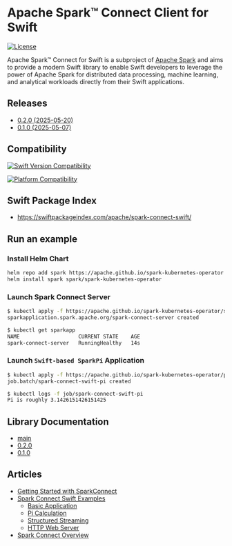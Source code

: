 # Apache Spark™ Connect Client for Swift

[![License](https://img.shields.io/badge/License-Apache%202.0-blue.svg)](https://opensource.org/licenses/Apache-2.0)

Apache Spark™ Connect for Swift is a subproject of [Apache Spark](https://spark.apache.org/) and
aims to provide a modern Swift library to enable Swift developers to leverage the power of
Apache Spark for distributed data processing, machine learning, and analytical workloads directly
from their Swift applications.

## Releases

- [0.2.0 (2025-05-20)](https://github.com/apache/spark-connect-swift/releases/tag/0.2.0)
- [0.1.0 (2025-05-07)](https://github.com/apache/spark-connect-swift/releases/tag/v0.1.0)

## Compatibility

[![Swift Version Compatibility](https://img.shields.io/endpoint?url=https%3A%2F%2Fswiftpackageindex.com%2Fapi%2Fpackages%2Fapache%2Fspark-connect-swift%2Fbadge%3Ftype%3Dswift-versions)](https://swiftpackageindex.com/apache/spark-connect-swift)

[![Platform Compatibility](https://img.shields.io/endpoint?url=https%3A%2F%2Fswiftpackageindex.com%2Fapi%2Fpackages%2Fapache%2Fspark-connect-swift%2Fbadge%3Ftype%3Dplatforms)](https://swiftpackageindex.com/apache/spark-connect-swift)

## Swift Package Index

- <https://swiftpackageindex.com/apache/spark-connect-swift/>

## Run an example

### Install Helm Chart

```bash
helm repo add spark https://apache.github.io/spark-kubernetes-operator
helm install spark spark/spark-kubernetes-operator
```

### Launch Spark Connect Server

```bash
$ kubectl apply -f https://apache.github.io/spark-kubernetes-operator/spark-connect-server.yaml
sparkapplication.spark.apache.org/spark-connect-server created

$ kubectl get sparkapp
NAME                   CURRENT STATE    AGE
spark-connect-server   RunningHealthy   14s
```

### Launch `Swift-based SparkPi` Application

```bash
$ kubectl apply -f https://apache.github.io/spark-kubernetes-operator/pi-swift.yaml
job.batch/spark-connect-swift-pi created

$ kubectl logs -f job/spark-connect-swift-pi
Pi is roughly 3.1426151426151425
```

## Library Documentation

- [main](https://swiftpackageindex.com/apache/spark-connect-swift/main/documentation/sparkconnect/)
- [0.2.0](https://swiftpackageindex.com/apache/spark-connect-swift/0.2.0/documentation/sparkconnect)
- [0.1.0](https://swiftpackageindex.com/apache/spark-connect-swift/v0.1.0/documentation/sparkconnect)

## Articles

- [Getting Started with SparkConnect](https://swiftpackageindex.com/apache/spark-connect-swift/main/documentation/sparkconnect/gettingstarted)
- [Spark Connect Swift Examples](https://swiftpackageindex.com/apache/spark-connect-swift/main/documentation/sparkconnect/examples)
  - [Basic Application](https://github.com/apache/spark-connect-swift/tree/main/Examples/app)
  - [Pi Calculation](https://github.com/apache/spark-connect-swift/tree/main/Examples/pi)
  - [Structured Streaming](https://github.com/apache/spark-connect-swift/tree/main/Examples/stream)
  - [HTTP Web Server](https://github.com/apache/spark-connect-swift/tree/main/Examples/web)
- [Spark Connect Overview](https://spark.apache.org/docs/latest/spark-connect-overview.html#spark-connect-overview)
